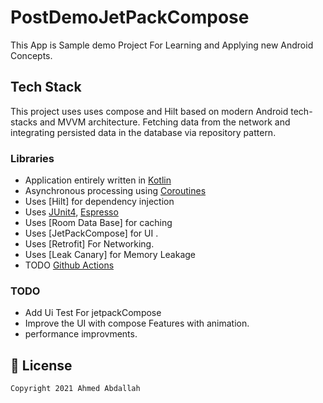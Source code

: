# PostDemoJetPackCompose

This App is Sample demo Project For Learning and Applying new Android Concepts.

## Tech Stack

This project uses uses compose and Hilt based on modern Android tech-stacks and MVVM architecture.
Fetching data from the network and integrating persisted data in the database via repository pattern.


### Libraries

- Application entirely written in [Kotlin](https://kotlinlang.org)
- Asynchronous processing using [Coroutines](https://kotlin.github.io/kotlinx.coroutines/)
- Uses [Hilt] for dependency injection
- Uses [JUnit4](https://developer.android.com/training/testing/junit-rules), [Espresso](https://developer.android.com/training/testing/espresso) 
- Uses [Room Data Base] for caching 
- Uses [JetPackCompose] for UI .
- Uses [Retrofit] For Networking.
- Uses [Leak Canary] for Memory Leakage
- TODO [Github Actions](https://docs.github.com/en/actions/learn-github-actions)


### TODO
- Add Ui Test For jetpackCompose
- Improve the UI with compose Features with animation.
- performance improvments.

## 📃 License

```
Copyright 2021 Ahmed Abdallah
```
